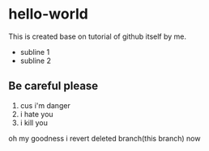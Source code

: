 # hello-world
This is created base on tutorial of github itself by me.
- subline 1
- subline 2

## Be careful please
1. cus i'm danger
2. i hate you
3. i kill you

oh my goodness i revert deleted branch(this branch) now
